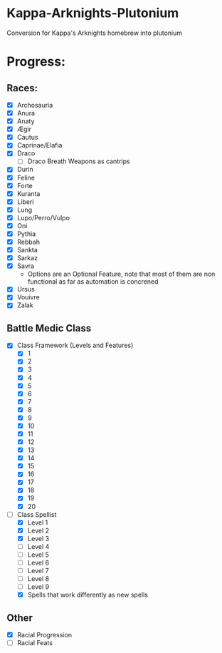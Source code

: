 # Kappa-Arknights-Plutonium
Conversion for Kappa's Arknights homebrew into plutonium
# Progress:
## Races:
- [x] Archosauria  
- [x] Anura
- [x] Anaty
- [x] Ægir
- [x] Cautus
- [X] Caprinae/Elafia
- [x] Draco
  - [ ] Draco Breath Weapons as cantrips 
- [x] Durin
- [x] Feline
- [x] Forte
- [x] Kuranta
- [X] Liberi
- [x] Lung
- [x] Lupo/Perro/Vulpo
- [x] Oni
- [x] Pythia
- [x] Rebbah
- [x] Sankta
- [x] Sarkaz
- [x] Savra
  - Options are an Optional Feature, note that most of them are non functional as far as automation is concrened 
- [x] Ursus
- [x] Vouivre
- [x] Zalak
## Battle Medic Class
- [x] Class Framework (Levels and Features)
  - [x] 1
  - [x] 2
  - [x] 3
  - [x] 4
  - [x] 5
  - [x] 6
  - [x] 7
  - [x] 8
  - [x] 9
  - [x] 10
  - [x] 11
  - [x] 12
  - [x] 13
  - [x] 14
  - [x] 15
  - [x] 16
  - [x] 17
  - [x] 18
  - [x] 19
  - [x] 20 
- [ ] Class Spellist
  - [x] Level 1
  - [x] Level 2
  - [x] Level 3
  - [ ] Level 4
  - [ ] Level 5
  - [ ] Level 6
  - [ ] Level 7
  - [ ] Level 8
  - [ ] Level 9    
  - [x] Spells that work differently as new spells
## Other
- [x] Racial Progression
- [ ] Racial Feats
